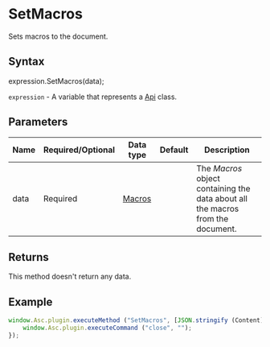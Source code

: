 # SetMacros

Sets macros to the document.

## Syntax

expression.SetMacros(data);

`expression` - A variable that represents a [Api](../Api.md) class.

## Parameters

| **Name** | **Required/Optional** | **Data type** | **Default** | **Description** |
| ------------- | ------------- | ------------- | ------------- | ------------- |
| data | Required | [Macros](../../Enumeration/Macros.md) |  | The *Macros* object containing the data about all the macros from the document. |

## Returns

This method doesn't return any data.

## Example

```javascript
window.Asc.plugin.executeMethod ("SetMacros", [JSON.stringify (Content)], function () {
    window.Asc.plugin.executeCommand ("close", "");
});
```
